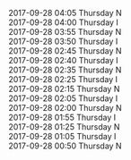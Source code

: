 2017-09-28 04:05 Thursday  N  
2017-09-28 04:00 Thursday  I  
2017-09-28 03:55 Thursday  N  
2017-09-28 03:50 Thursday  I  
2017-09-28 02:45 Thursday  N  
2017-09-28 02:40 Thursday  I  
2017-09-28 02:35 Thursday  N  
2017-09-28 02:25 Thursday  I  
2017-09-28 02:15 Thursday  N  
2017-09-28 02:05 Thursday  I  
2017-09-28 02:00 Thursday  N  
2017-09-28 01:55 Thursday  I  
2017-09-28 01:25 Thursday  N  
2017-09-28 01:05 Thursday  I  
2017-09-28 00:50 Thursday  N  
